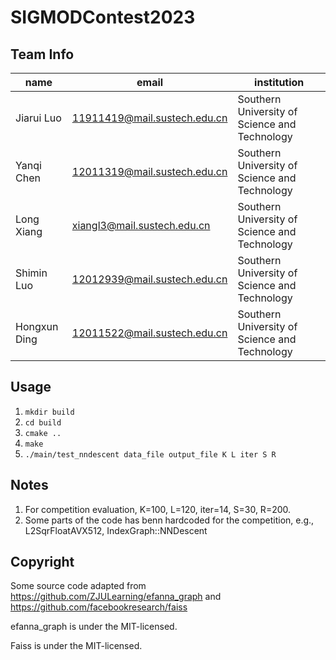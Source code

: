# SIGMODContest2023
## Team Info
| name | email                        | institution |
|------|------------------------------|-------------|
| Jiarui Luo | 11911419@mail.sustech.edu.cn | Southern University of Science and Technology |
| Yanqi Chen | 12011319@mail.sustech.edu.cn | Southern University of Science and Technology |
| Long Xiang | xiangl3@mail.sustech.edu.cn  | Southern University of Science and Technology |
| Shimin Luo | 12012939@mail.sustech.edu.cn  | Southern University of Science and Technology |
| Hongxun Ding | 12011522@mail.sustech.edu.cn | Southern University of Science and Technology |


## Usage
1. `mkdir build`
2. `cd build`
3. `cmake ..`
4. `make`
5. `./main/test_nndescent data_file output_file K L iter S R`

## Notes
1. For competition evaluation, K=100, L=120, iter=14, S=30, R=200.
2. Some parts of the code has benn hardcoded for the competition, e.g., L2SqrFloatAVX512, IndexGraph::NNDescent

## Copyright
Some source code adapted from https://github.com/ZJULearning/efanna_graph and https://github.com/facebookresearch/faiss

efanna_graph is under the MIT-licensed.

Faiss is under the MIT-licensed.
